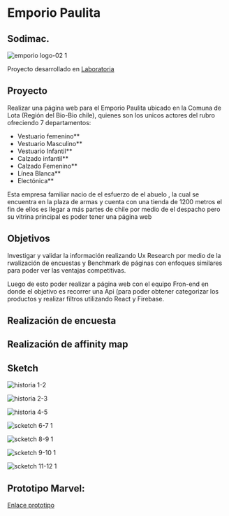
# Emporio Paulita
## Sodimac.


![emporio logo-02 1](https://user-images.githubusercontent.com/32287185/38328247-bf693942-3820-11e8-9ec6-d2612a6ddbf3.png)

Proyecto desarrollado en [Laboratoria](http://www.laboratoria.la "laboratoria")

## Proyecto 

Realizar una página web para el Emporio Paulita ubicado en la Comuna de Lota (Región del Bio-Bio chile), quienes son los unicos actores del rubro ofreciendo 7 departamentos:

* Vestuario femenino**
* Vestuario Masculino**
* Vestuario Infantil**
* Calzado infantil**
* Calzado Femenino**
* Línea Blanca**
* Electónica**


Esta empresa familiar nacio de el esfuerzo de el abuelo , la cual se encuentra en la plaza de armas y cuenta con una tienda de 1200 metros el fin de ellos es llegar a más partes de chile por medio de el despacho pero su vitrina principal es poder tener una página web

## Objetivos

Investigar y validar la información realizando Ux Research por medio de la rwalización de encuestas y Benchmark de páginas con enfoques similares para poder ver las ventajas competitivas.

Luego de esto poder realizar a página web con el equipo Fron-end en donde el objetivo es recorrer una Api (para poder obtener categorizar los productos y realizar filtros  utilizando React y Firebase.



## Realización de encuesta



## Realización de affinity map


## Sketch 

![historia 1-2](https://user-images.githubusercontent.com/32287185/38327582-f63aff98-381e-11e8-8668-d29962cb94b1.jpg)

![historia 2-3](https://user-images.githubusercontent.com/32287185/38327589-f8fe5e64-381e-11e8-8dd7-6ea3b6a5f014.jpg)

![historia 4-5](https://user-images.githubusercontent.com/32287185/38327606-01d1df3e-381f-11e8-95f8-3545f4e36611.jpg)

![scketch 6-7 1](https://user-images.githubusercontent.com/32287185/38327626-14072ef2-381f-11e8-8f2b-c200dcffe5c5.jpg)

![scketch 8-9 1](https://user-images.githubusercontent.com/32287185/38327643-1db4c0cc-381f-11e8-91e4-50f07d206b74.jpg)

![scketch 9-10 1](https://user-images.githubusercontent.com/32287185/38327655-26fbb6a4-381f-11e8-9c8d-1653e5de4af5.jpg)

![scketch 11-12 1](https://user-images.githubusercontent.com/32287185/38327675-2f9678c6-381f-11e8-8634-50a0bb3007b4.jpg)

##  Prototipo Marvel:

[Enlace prototipo](https://marvelapp.com/8875c5e/screen/40649428)

